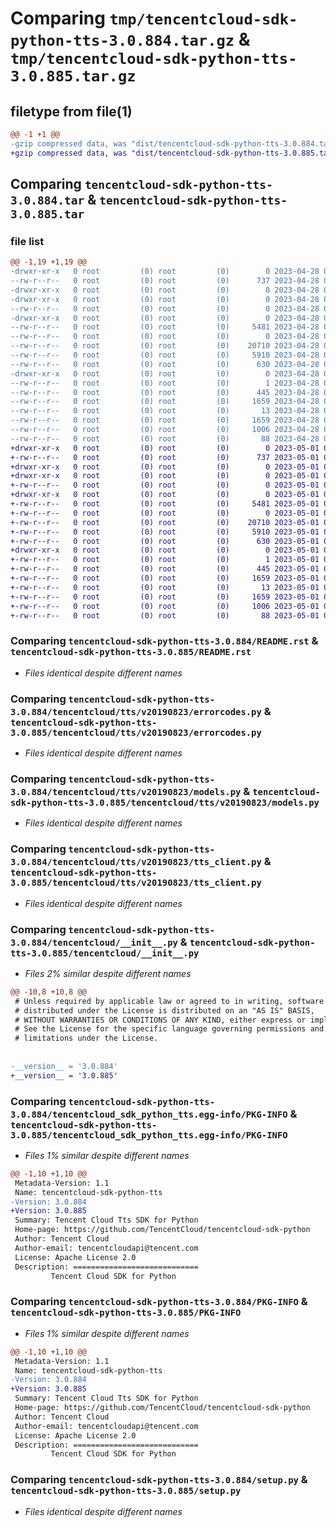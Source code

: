 # Comparing `tmp/tencentcloud-sdk-python-tts-3.0.884.tar.gz` & `tmp/tencentcloud-sdk-python-tts-3.0.885.tar.gz`

## filetype from file(1)

```diff
@@ -1 +1 @@
-gzip compressed data, was "dist/tencentcloud-sdk-python-tts-3.0.884.tar", last modified: Fri Apr 28 02:46:55 2023, max compression
+gzip compressed data, was "dist/tencentcloud-sdk-python-tts-3.0.885.tar", last modified: Mon May  1 00:58:32 2023, max compression
```

## Comparing `tencentcloud-sdk-python-tts-3.0.884.tar` & `tencentcloud-sdk-python-tts-3.0.885.tar`

### file list

```diff
@@ -1,19 +1,19 @@
-drwxr-xr-x   0 root         (0) root         (0)        0 2023-04-28 02:46:55.000000 tencentcloud-sdk-python-tts-3.0.884/
--rw-r--r--   0 root         (0) root         (0)      737 2023-04-28 02:46:55.000000 tencentcloud-sdk-python-tts-3.0.884/README.rst
-drwxr-xr-x   0 root         (0) root         (0)        0 2023-04-28 02:46:55.000000 tencentcloud-sdk-python-tts-3.0.884/tencentcloud/
-drwxr-xr-x   0 root         (0) root         (0)        0 2023-04-28 02:46:55.000000 tencentcloud-sdk-python-tts-3.0.884/tencentcloud/tts/
--rw-r--r--   0 root         (0) root         (0)        0 2023-04-28 02:46:55.000000 tencentcloud-sdk-python-tts-3.0.884/tencentcloud/tts/__init__.py
-drwxr-xr-x   0 root         (0) root         (0)        0 2023-04-28 02:46:55.000000 tencentcloud-sdk-python-tts-3.0.884/tencentcloud/tts/v20190823/
--rw-r--r--   0 root         (0) root         (0)     5481 2023-04-28 02:46:55.000000 tencentcloud-sdk-python-tts-3.0.884/tencentcloud/tts/v20190823/errorcodes.py
--rw-r--r--   0 root         (0) root         (0)        0 2023-04-28 02:46:55.000000 tencentcloud-sdk-python-tts-3.0.884/tencentcloud/tts/v20190823/__init__.py
--rw-r--r--   0 root         (0) root         (0)    20710 2023-04-28 02:46:55.000000 tencentcloud-sdk-python-tts-3.0.884/tencentcloud/tts/v20190823/models.py
--rw-r--r--   0 root         (0) root         (0)     5910 2023-04-28 02:46:55.000000 tencentcloud-sdk-python-tts-3.0.884/tencentcloud/tts/v20190823/tts_client.py
--rw-r--r--   0 root         (0) root         (0)      630 2023-04-28 02:46:55.000000 tencentcloud-sdk-python-tts-3.0.884/tencentcloud/__init__.py
-drwxr-xr-x   0 root         (0) root         (0)        0 2023-04-28 02:46:55.000000 tencentcloud-sdk-python-tts-3.0.884/tencentcloud_sdk_python_tts.egg-info/
--rw-r--r--   0 root         (0) root         (0)        1 2023-04-28 02:46:55.000000 tencentcloud-sdk-python-tts-3.0.884/tencentcloud_sdk_python_tts.egg-info/dependency_links.txt
--rw-r--r--   0 root         (0) root         (0)      445 2023-04-28 02:46:55.000000 tencentcloud-sdk-python-tts-3.0.884/tencentcloud_sdk_python_tts.egg-info/SOURCES.txt
--rw-r--r--   0 root         (0) root         (0)     1659 2023-04-28 02:46:55.000000 tencentcloud-sdk-python-tts-3.0.884/tencentcloud_sdk_python_tts.egg-info/PKG-INFO
--rw-r--r--   0 root         (0) root         (0)       13 2023-04-28 02:46:55.000000 tencentcloud-sdk-python-tts-3.0.884/tencentcloud_sdk_python_tts.egg-info/top_level.txt
--rw-r--r--   0 root         (0) root         (0)     1659 2023-04-28 02:46:55.000000 tencentcloud-sdk-python-tts-3.0.884/PKG-INFO
--rw-r--r--   0 root         (0) root         (0)     1006 2023-04-28 02:46:55.000000 tencentcloud-sdk-python-tts-3.0.884/setup.py
--rw-r--r--   0 root         (0) root         (0)       88 2023-04-28 02:46:55.000000 tencentcloud-sdk-python-tts-3.0.884/setup.cfg
+drwxr-xr-x   0 root         (0) root         (0)        0 2023-05-01 00:58:32.000000 tencentcloud-sdk-python-tts-3.0.885/
+-rw-r--r--   0 root         (0) root         (0)      737 2023-05-01 00:58:32.000000 tencentcloud-sdk-python-tts-3.0.885/README.rst
+drwxr-xr-x   0 root         (0) root         (0)        0 2023-05-01 00:58:32.000000 tencentcloud-sdk-python-tts-3.0.885/tencentcloud/
+drwxr-xr-x   0 root         (0) root         (0)        0 2023-05-01 00:58:32.000000 tencentcloud-sdk-python-tts-3.0.885/tencentcloud/tts/
+-rw-r--r--   0 root         (0) root         (0)        0 2023-05-01 00:58:32.000000 tencentcloud-sdk-python-tts-3.0.885/tencentcloud/tts/__init__.py
+drwxr-xr-x   0 root         (0) root         (0)        0 2023-05-01 00:58:32.000000 tencentcloud-sdk-python-tts-3.0.885/tencentcloud/tts/v20190823/
+-rw-r--r--   0 root         (0) root         (0)     5481 2023-05-01 00:58:32.000000 tencentcloud-sdk-python-tts-3.0.885/tencentcloud/tts/v20190823/errorcodes.py
+-rw-r--r--   0 root         (0) root         (0)        0 2023-05-01 00:58:32.000000 tencentcloud-sdk-python-tts-3.0.885/tencentcloud/tts/v20190823/__init__.py
+-rw-r--r--   0 root         (0) root         (0)    20710 2023-05-01 00:58:32.000000 tencentcloud-sdk-python-tts-3.0.885/tencentcloud/tts/v20190823/models.py
+-rw-r--r--   0 root         (0) root         (0)     5910 2023-05-01 00:58:32.000000 tencentcloud-sdk-python-tts-3.0.885/tencentcloud/tts/v20190823/tts_client.py
+-rw-r--r--   0 root         (0) root         (0)      630 2023-05-01 00:58:32.000000 tencentcloud-sdk-python-tts-3.0.885/tencentcloud/__init__.py
+drwxr-xr-x   0 root         (0) root         (0)        0 2023-05-01 00:58:32.000000 tencentcloud-sdk-python-tts-3.0.885/tencentcloud_sdk_python_tts.egg-info/
+-rw-r--r--   0 root         (0) root         (0)        1 2023-05-01 00:58:32.000000 tencentcloud-sdk-python-tts-3.0.885/tencentcloud_sdk_python_tts.egg-info/dependency_links.txt
+-rw-r--r--   0 root         (0) root         (0)      445 2023-05-01 00:58:32.000000 tencentcloud-sdk-python-tts-3.0.885/tencentcloud_sdk_python_tts.egg-info/SOURCES.txt
+-rw-r--r--   0 root         (0) root         (0)     1659 2023-05-01 00:58:32.000000 tencentcloud-sdk-python-tts-3.0.885/tencentcloud_sdk_python_tts.egg-info/PKG-INFO
+-rw-r--r--   0 root         (0) root         (0)       13 2023-05-01 00:58:32.000000 tencentcloud-sdk-python-tts-3.0.885/tencentcloud_sdk_python_tts.egg-info/top_level.txt
+-rw-r--r--   0 root         (0) root         (0)     1659 2023-05-01 00:58:32.000000 tencentcloud-sdk-python-tts-3.0.885/PKG-INFO
+-rw-r--r--   0 root         (0) root         (0)     1006 2023-05-01 00:58:32.000000 tencentcloud-sdk-python-tts-3.0.885/setup.py
+-rw-r--r--   0 root         (0) root         (0)       88 2023-05-01 00:58:32.000000 tencentcloud-sdk-python-tts-3.0.885/setup.cfg
```

### Comparing `tencentcloud-sdk-python-tts-3.0.884/README.rst` & `tencentcloud-sdk-python-tts-3.0.885/README.rst`

 * *Files identical despite different names*

### Comparing `tencentcloud-sdk-python-tts-3.0.884/tencentcloud/tts/v20190823/errorcodes.py` & `tencentcloud-sdk-python-tts-3.0.885/tencentcloud/tts/v20190823/errorcodes.py`

 * *Files identical despite different names*

### Comparing `tencentcloud-sdk-python-tts-3.0.884/tencentcloud/tts/v20190823/models.py` & `tencentcloud-sdk-python-tts-3.0.885/tencentcloud/tts/v20190823/models.py`

 * *Files identical despite different names*

### Comparing `tencentcloud-sdk-python-tts-3.0.884/tencentcloud/tts/v20190823/tts_client.py` & `tencentcloud-sdk-python-tts-3.0.885/tencentcloud/tts/v20190823/tts_client.py`

 * *Files identical despite different names*

### Comparing `tencentcloud-sdk-python-tts-3.0.884/tencentcloud/__init__.py` & `tencentcloud-sdk-python-tts-3.0.885/tencentcloud/__init__.py`

 * *Files 2% similar despite different names*

```diff
@@ -10,8 +10,8 @@
 # Unless required by applicable law or agreed to in writing, software
 # distributed under the License is distributed on an "AS IS" BASIS,
 # WITHOUT WARRANTIES OR CONDITIONS OF ANY KIND, either express or implied.
 # See the License for the specific language governing permissions and
 # limitations under the License.
 
 
-__version__ = '3.0.884'
+__version__ = '3.0.885'
```

### Comparing `tencentcloud-sdk-python-tts-3.0.884/tencentcloud_sdk_python_tts.egg-info/PKG-INFO` & `tencentcloud-sdk-python-tts-3.0.885/tencentcloud_sdk_python_tts.egg-info/PKG-INFO`

 * *Files 1% similar despite different names*

```diff
@@ -1,10 +1,10 @@
 Metadata-Version: 1.1
 Name: tencentcloud-sdk-python-tts
-Version: 3.0.884
+Version: 3.0.885
 Summary: Tencent Cloud Tts SDK for Python
 Home-page: https://github.com/TencentCloud/tencentcloud-sdk-python
 Author: Tencent Cloud
 Author-email: tencentcloudapi@tencent.com
 License: Apache License 2.0
 Description: ============================
         Tencent Cloud SDK for Python
```

### Comparing `tencentcloud-sdk-python-tts-3.0.884/PKG-INFO` & `tencentcloud-sdk-python-tts-3.0.885/PKG-INFO`

 * *Files 1% similar despite different names*

```diff
@@ -1,10 +1,10 @@
 Metadata-Version: 1.1
 Name: tencentcloud-sdk-python-tts
-Version: 3.0.884
+Version: 3.0.885
 Summary: Tencent Cloud Tts SDK for Python
 Home-page: https://github.com/TencentCloud/tencentcloud-sdk-python
 Author: Tencent Cloud
 Author-email: tencentcloudapi@tencent.com
 License: Apache License 2.0
 Description: ============================
         Tencent Cloud SDK for Python
```

### Comparing `tencentcloud-sdk-python-tts-3.0.884/setup.py` & `tencentcloud-sdk-python-tts-3.0.885/setup.py`

 * *Files identical despite different names*

